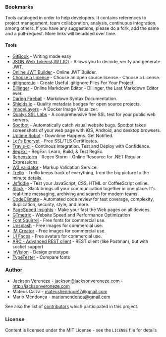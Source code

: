 ### Bookmarks

Tools cataloged in order to help developers. It contains references to project management, team collaboration, analysis, continuous integration, among others. If you have any suggestions, please do a fork, add the same and a pull-request.
More links will be added over time.

#### Tools

* [GitBook](https://www.gitbook.com/) - Writing made easy
* [JSON Web Tokens(JWT.IO)](jwt.io/) - Allows you to decode, verify and generate JWT.
* [Online JWT Builder](http://jwtbuilder.jamiekurtz.com/) - Online JWT Builder.
* [Choose a License](http://choosealicense.com/) - Choose an open source license - Choose a License.
* [gitignore.io](https://www.gitignore.io/) - Create Useful .gitignore Files For Your Project.
* [Dillinger](http://dillinger.io/) - Online Markdown Editor - Dillinger, the Last Markdown Editor ever.
* [Daring Fireball](http://daringfireball.net/projects/markdown/syntax/) - Markdown Syntax Documentation.
* [Shields.io](http://shields.io/) - Quality metadata badges for open source projects.
* [ImageLayers](https://imagelayers.io/) - A Docker Image Visualizer.
* [Qualys SSL Labs](https://www.ssllabs.com/ssltest/) - A comprehensive free SSL test for your public web servers.
* [Spotbot](https://spotbot.qa/) - Automatically catch visual website bugs. Spotbot takes screenshots of your web page with iOS, Android, and desktop browsers.
* [Uptime Robot](http://uptimerobot.com/) - Downtime Happens. Get Notified.
* [Let's Encrypt](https://letsencrypt.org/) - Free SSL/TLS Certificates.
* [Travis-ci](https://travis-ci.org/) - Continous integration. Test and Deploy with Confidence.
* [RegExr](http://regexr.com/) - RegExr: Learn, Build, & Test RegEx.
* [Regexstorm](http://regexstorm.net/) - Regex Storm - Online Resource for .NET Regular Expressions.
* [W3 validator](http://validator.w3.org/) - Markup Validation Service.
* [Trello](https://trello.com/) - Trello keeps track of everything, from the big picture to the minute details.
* [Jsfiddle](https://jsfiddle.net) - Test your JavaScript, CSS, HTML or CoffeeScript online.
* [Slack](https://slack.com/) - Slack brings all your communication together in one place. It's real-time messaging, archiving and search for modern teams.
* [CodeClimate](https://codeclimate.com/) - Automated code review for test coverage, complexity, duplication, security, style, and more.
* [PageSpeed Insights](https://developers.google.com/speed/pagespeed/insights/) - Make your fast the Web pages on all devices.
* [GTmetrix](https://gtmetrix.com/) - Website Speed and Performance Optimization
* [Font Squirrel](https://www.fontsquirrel.com/) - Free fonts for commercial use.
* [Unsplash](https://unsplash.com/) - Free images for commercial use.
* [IM Creator](http://www.imcreator.com/free) - Free images for commercial use.
* [UI Faces](http://uifaces.com/) - Free avatars for commercial use.
* [ARC - Advanced REST client](https://chrome.google.com/webstore/detail/advanced-rest-client/hgmloofddffdnphfgcellkdfbfbjeloo) - REST client (like Postman), but with socket support
* [InVision](https://www.invisionapp.com/) - Design prototype
* [TypeTester](https://www.typetester.org/) - Compare fonts

### Author

* Jackson Veroneze - <jackson@jacksonveroneze.com> - <http://jacksonveroneze.com>
* Mateus Calza - <mateushenrique17@gmail.com>
* Mario Mendonça - <mariomendonca@gmail.com>

See also the list of [contributors](https://github.com/jacksonveroneze/bookmarks/graphs/contributors) which participated in this project.

### License

Content is licensed under the MIT License - see the `LICENSE` file for details
